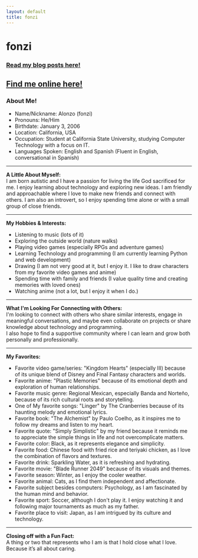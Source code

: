 ```yaml
---
layout: default
title: fonzi
---
```

# fonzi  
### [<ins>Read my blog posts here!</ins>](/blog/blog-index.md)  

## [<ins>Find me online here!</ins>](https://guns.lol/fonzifanz)  

### About Me!  
* Name/Nickname: Alonzo (fonzi)
* Pronouns: He/Him
* Birthdate: January 3, 2006
* Location: California, USA
* Occupation: Student at California State University, studying Computer Technology with a focus on IT.
* Languages Spoken: English and Spanish (Fluent in English, conversational in Spanish)

---

**A Little About Myself:**  
I am born autistic and I have a passion for living the life God sacrificed for me. I enjoy learning about technology and exploring new ideas. I am friendly and approachable where I love to make new friends and connect with others. I am also an introvert, so I enjoy spending time alone or with a small group of close friends.

---

**My Hobbies & Interests:**  
* Listening to music (lots of it)
* Exploring the outside world (nature walks)
* Playing video games (especially RPGs and adventure games)
* Learning Technology and programming (I am currently learning Python and web development)
* Drawing (I am not very good at it, but I enjoy it. I like to draw characters from my favorite video games and anime)
* Spending time with family and friends (I value quality time and creating memories with loved ones)
* Watching anime (not a lot, but I enjoy it when I do.)

---

**What I'm Looking For Connecting with Others:**  
I'm looking to connect with others who share similar interests, engage in meaningful conversations, and maybe even collaborate on projects or share knowledge about technology and programming.  
I also hope to find a supportive community where I can learn and grow both personally and professionally.

---

**My Favorites:**  
* Favorite video game/series: "Kingdom Hearts" (especially III) because of its unique blend of Disney and Final Fantasy characters and worlds.
* Favorite anime: "Plastic Memories" because of its emotional depth and exploration of human relationships.
* Favorite music genre: Regional Mexican, especially Banda and Norteño, because of its rich cultural roots and storytelling.
* One of My favorite songs: "Linger" by The Cranberries because of its haunting melody and emotional lyrics.
* Favorite book: "The Alchemist" by Paulo Coelho, as it inspires me to follow my dreams and listen to my heart.
* Favorite quote: "Simply Simplistic" by my friend because it reminds me to appreciate the simple things in life and not overcomplicate matters.
* Favorite color: Black, as it represents elegance and simplicity.
* Favorite food: Chinese food with fried rice and teriyaki chicken, as I love the combination of flavors and textures.
* Favorite drink: Sparkling Water, as it is refreshing and hydrating.
* Favorite movie: "Blade Runner 2049" because of its visuals and themes.
* Favorite season: Winter, as I enjoy the cooler weather.
* Favorite animal: Cats, as I find them independent and affectionate.
* Favorite subject besides computers: Psychology, as I am fascinated by the human mind and behavior.
* Favorite sport: Soccer, although I don't play it. I enjoy watching it and following major tournaments as much as my father.
* Favorite place to visit: Japan, as I am intrigued by its culture and technology.

---

**Closing off with a Fun Fact:**  
A thing or two that represents who I am is that I hold close what I love. Because it’s all about caring.









